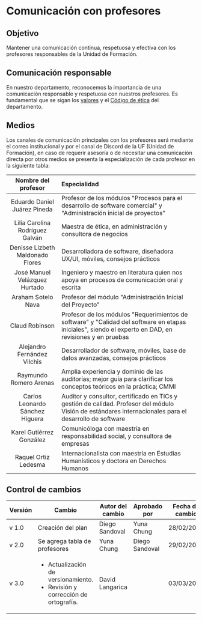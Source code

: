 # Comunicación con profesores

## Objetivo

Mantener una comunicación continua, respetuosa y efectiva con los profesores responsables de la Unidad de Formación.

## Comunicación responsable

En nuestro departamento, reconocemos la importancia de una comunicación responsable y respetuosa con nuestros profesores. Es fundamental que se sigan los [valores](https://github.com/Black-Dot-2024/docs/wiki/Misión,-Visión,-Valores-y-Objetivos:) y el [Código de ética](www.blackdot/codigoEtica) del departamento.

## Medios

Los canales de comunicación principales con los profesores será mediante el correo institucional y por el canal de Discord de la UF (Unidad de Formación), en caso de requerir asesoría o de necesitar una comunicación directa por otros medios se presenta la especialización de cada profesor en la siguiente tabla:

|       Nombre del profesor        | Especialidad                                                                                                                                           |
| :------------------------------: | :----------------------------------------------------------------------------------------------------------------------------------------------------- |
|   Eduardo Daniel Juárez Pineda   | Profesor de los módulos "Procesos para el desarrollo de software comercial" y "Administración inicial de proyectos"                                          |
| Lilia Carolina Rodríguez Galván  | Maestra de ética, en administración y consultora de negocios                                                                                           |
| Denisse Lizbeth Maldonado Flores | Desarrolladora de software, diseñadora UX/UI, móviles, consejos prácticos                                                                                         |
|  José Manuel Velázquez Hurtado   | Ingeniero y maestro en literatura quien nos apoya en procesos de comunicación oral y escrita                                                           |
|        Araham Sotelo Nava        | Profesor del módulo "Administración Inicial del Proyecto"                                                                                                |
|          Claud Robinson          | Profesor de los módulos "Requerimientos de software" y "Calidad del software en etapas iniciales", siendo el experto en DAD, en revisiones y en pruebas      |
|   Alejandro Fernández Vilchis    | Desarrollador de software, móviles, base de datos avanzadas, consejos prácticos                                                                       |
|      Raymundo Romero Arenas      | Amplia experiencia y dominio de las auditorías; mejor guía para clarificar los conceptos teóricos en la práctica; CMMI                                 |
| Carlos Leonardo Sánchez Higuera  | Auditor y consultor, certificado en TICs y gestión de calidad. Profesor del módulo Visión de estándares internacionales para el desarrollo de software |
|     Karel Gutiérrez González     | Comunicóloga con maestría en responsabilidad social, y consultora de empresas                                                                         |
|       Raquel Ortiz Ledesma       | Internacionalista con maestría en Estudias Humanísticos y doctora en Derechos Humanos                                                                  |

## Control de cambios

| Versión | Cambio                        | Autor del cambio | Aprobado por   | Fecha de cambio |
| ------- | ----------------------------- | ---------------- | -------------- | --------------- |
| v 1.0 | Creación del plan             | Diego Sandoval   | Yuna Chung     | 28/02/2024      |
| v 2.0 | Se agrega tabla de profesores | Yuna Chung       | Diego Sandoval | 29/02/2024      |
| v 3.0 | <ul> <li>Actualización de versionamiento.</li> <li>Revisión y corrección de ortografía.</li> </ul> | David Langarica    |             | 03/03/2024      |

